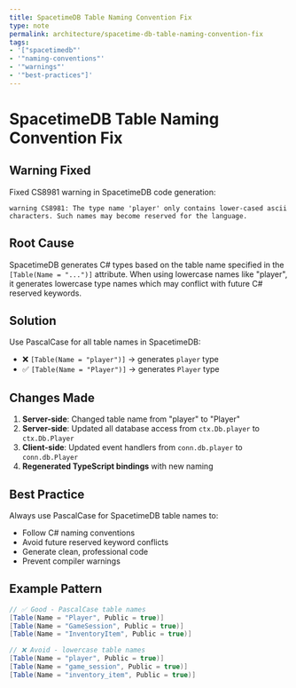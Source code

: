 ```yaml
---
title: SpacetimeDB Table Naming Convention Fix
type: note
permalink: architecture/spacetime-db-table-naming-convention-fix
tags:
- '["spacetimedb"'
- '"naming-conventions"'
- '"warnings"'
- '"best-practices"]'
---
```


# SpacetimeDB Table Naming Convention Fix

## Warning Fixed
Fixed CS8981 warning in SpacetimeDB code generation:
```
warning CS8981: The type name 'player' only contains lower-cased ascii characters. Such names may become reserved for the language.
```

## Root Cause
SpacetimeDB generates C# types based on the table name specified in the `[Table(Name = "...")]` attribute. When using lowercase names like "player", it generates lowercase type names which may conflict with future C# reserved keywords.

## Solution
Use PascalCase for all table names in SpacetimeDB:
- ❌ `[Table(Name = "player")]` → generates `player` type
- ✅ `[Table(Name = "Player")]` → generates `Player` type

## Changes Made
1. **Server-side**: Changed table name from "player" to "Player"
2. **Server-side**: Updated all database access from `ctx.Db.player` to `ctx.Db.Player`
3. **Client-side**: Updated event handlers from `conn.db.player` to `conn.db.Player`
4. **Regenerated TypeScript bindings** with new naming

## Best Practice
Always use PascalCase for SpacetimeDB table names to:
- Follow C# naming conventions
- Avoid future reserved keyword conflicts
- Generate clean, professional code
- Prevent compiler warnings

## Example Pattern
```csharp
// ✅ Good - PascalCase table names
[Table(Name = "Player", Public = true)]
[Table(Name = "GameSession", Public = true)]
[Table(Name = "InventoryItem", Public = true)]

// ❌ Avoid - lowercase table names
[Table(Name = "player", Public = true)]
[Table(Name = "game_session", Public = true)]
[Table(Name = "inventory_item", Public = true)]
```
